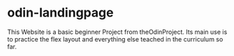 # odin-landingpage
This Website is a basic beginner Project from theOdinProject.
Its main use is to practice the flex layout and everything else teached in the curriculum so far.
